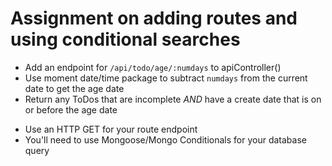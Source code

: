# Assignment on adding routes and using conditional searches

* Add an endpoint for ```/api/todo/age/:numdays``` to apiController()
* Use moment date/time package to subtract ```numdays``` from the current date to get the age date
* Return any ToDos that are incomplete *AND* have a create date that is on or before the age date

- Use an HTTP GET for your route endpoint
- You'll need to use Mongoose/Mongo Conditionals for your database query

